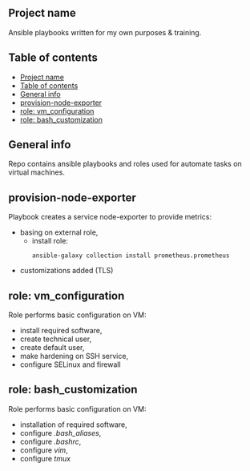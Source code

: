 ## Project name

Ansible playbooks written for my own purposes & training.

## Table of contents
- [Project name](#project-name)
- [Table of contents](#table-of-contents)
- [General info](#general-info)
- [provision-node-exporter](#provision-node-exporter)
- [role: vm\_configuration](#role-vm_configuration)
- [role: bash\_customization](#role-bash_customization)
## General info

Repo contains ansible playbooks and roles used for automate tasks on virtual machines.
 
## provision-node-exporter
Playbook creates a service node-exporter to provide metrics:
- basing on external role,
  - install role:
    ```
    ansible-galaxy collection install prometheus.prometheus
    ```
- customizations added (TLS)

## role: vm_configuration
Role performs basic configuration on VM:
- install required software,
- create technical user,
- create default user,
- make hardening on SSH service,
- configure SELinux and firewall

## role: bash_customization
Role performs basic configuration on VM:
- installation of required software,
- configure *.bash_aliases*,
- configure *.bashrc*,
- configure *vim*,
- configure *tmux*
